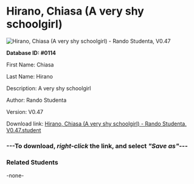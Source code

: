 # Hirano, Chiasa (A very shy schoolgirl)

<img src="Files/Hirano, Chiasa (A very shy schoolgirl).png" title="Hirano, Chiasa (A very shy schoolgirl) - Rando Studenta, V0.47">

**Database ID: #0114**

First Name: Chiasa

Last Name: Hirano

Description: A very shy schoolgirl

Author: Rando Studenta

Version: V0.47

Download link: <a href="https://raw.githubusercontent.com/Arbiter1223/Daigaku-Gurashi-Custom-Students/master/Files/Student Files/Hirano%2C%20Chiasa%20(A%20very%20shy%20schoolgirl)%20-%20Rando%20Studenta%2C%20V0.47.student">Hirano, Chiasa (A very shy schoolgirl) - Rando Studenta, V0.47.student</a>

### ---**To download, _right-click_ the link, and select _"Save as"_**---

### Related Students

-none-

